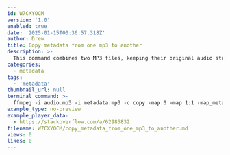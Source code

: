 ```yaml
---
id: W7CXYOCM
version: '1.0'
enabled: true
date: '2025-01-15T00:36:57.318Z'
author: Drew
title: Copy metadata from one mp3 to another
description: >-
  This command combines two MP3 files, keeping their original audio streams from `audio.mp3` (no re-encoding), and copies metadata from `metadata.mp3` to `output.mp3`. It also ensures ID3v2 version 3 metadata tagging.  
categories:
  - metadata
tags:
  - 'metadata'
thumbnail_url: null
terminal_command: >-
  ffmpeg -i audio.mp3 -i metadata.mp3 -c copy -map 0 -map 1:1 -map_metadata 0 -id3v2_version 3 output.mp3
example_type: no-preview
example_player_data:
  - https://stackoverflow.com/a/62985832
filename: W7CXYOCM/copy_metadata_from_one_mp3_to_another.md
views: 0
likes: 0
---
```

